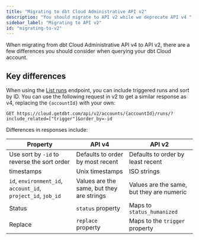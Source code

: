 ```yaml
---
title: "Migrating to dbt Cloud Administrative API v2"
description: "You should migrate to API v2 while we deprecate API v4 "
sidebar_label: "Migrating to API v2"
id: "migrating-to-v2"
---
```



When migrating from dbt Cloud Administrative API v4 to API v2, there are a few differences you should consider when querying your dbt Cloud account. 

## Key differences

When using the [List runs](/dbt-cloud/api-v2#tag/Runs) endpoint, you can include triggered runs and sort by ID. You can use the following request in v2 to get a similar response as v4, replacing the `{accountId}` with your own:

```shell
GET https://cloud.getdbt.com/api/v2/accounts/{accountId}/runs/?include_related=["trigger"]&order_by=-id
```

Differences in responses include:

| Property | API v4    | API v2     |
|---------|-----------|-------------|
| Use sort by `-id` to reverse the sort order | Defaults to order by most recent | Defaults to order by least recent |
| timestamps | Unix timestamps | ISO strings |
| `id`, `environment_id`, `account_id`, `project_id`, `job_id` | Values are the same, but they are strings | Values are the same, but they are numeric |
| Status | `status` property |  Maps to `status_humanized` |
| Replace | `replace` property | Maps to the `trigger` property |
